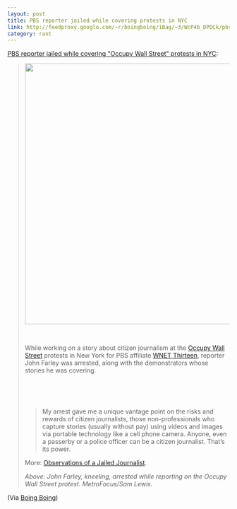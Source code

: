 ```yaml
---
layout: post
title: PBS reporter jailed while covering protests in NYC
link: http://feedproxy.google.com/~r/boingboing/iBag/~3/WcP4b_DPDCk/pbs-reporter-jailed-while-covering-occupy-wall-street-protests-in-nyc.html
category: rant
---
```


<p><a href="http://feedproxy.google.com/~r/boingboing/iBag/~3/WcP4b_DPDCk/pbs-reporter-jailed-while-covering-occupy-wall-street-protests-in-nyc.html">PBS reporter jailed while covering "Occupy Wall Street" protests in NYC</a>:</p>
<blockquote>
<p><img title="John-cropped-590x472" src="http://boingboing.net/wp-content/uploads/2011/09/John-cropped-590x472.jpg" alt="" width="590" /></p>
<p> </p>
<p>While working on a story about citizen journalism at the <a href="http://occupywallstreet.org">Occupy Wall Street</a> protests in New York for  PBS affiliate <a href="http://www.thirteen.org/">WNET Thirteen</a>, reporter John Farley was arrested, along with the demonstrators whose stories he was covering.</p>
<p> </p>
<p> </p>
<blockquote>
<p>My arrest gave me a unique vantage point on the risks and rewards of citizen journalists, those non-professionals who capture stories (usually without pay) using videos and images via portable technology like a cell phone camera. Anyone, even a passerby or a police officer can be a citizen journalist. That’s its power.</p>
</blockquote>
<p>More: <a href="http://www.thirteen.org/metrofocus/news/2011/09/observations-of-a-jailed-journalist/">Observations of a Jailed Journalist</a>.</p>
<em>Above: John Farley, kneeling, arrested while reporting on the Occupy Wall Street protest.  MetroFocus/Sam Lewis.</em><br /></blockquote>
<p>(Via <a href="http://boingboing.net">Boing Boing</a>)</p>

